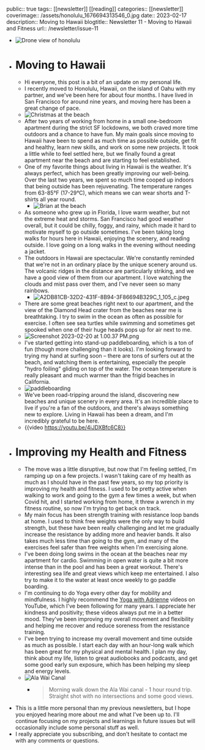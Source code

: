 public:: true
tags:: [[newsletter]]  [[reading]]
categories:: [[newsletter]]
coverimage:: /assets/honolulu_1676694313546_0.jpg
date:: 2023-02-17
description:: Moving to Hawaii
blogtitle:: Newsletter 11 - Moving to Hawaii and Fitness
url:: /newsletter/issue-11

- ![Drone view of honolulu](../assets/honolulu_1676694313546_0.jpg)
- # Moving to Hawaii
	- Hi everyone, this post is a bit of an update on my personal life.
	- I recently moved to Honolulu, Hawaii, on the island of Oahu with my partner, and we've been here for about four months. I have lived in San Francisco for around nine years, and moving here has been a great change of pace.
	- ![Christmas at the beach](../assets/EB84C71D-598E-46F0-8A16-41D4CC705870_1_201_a_1676695287535_0.jpeg)
	- After two years of working from home in a small one-bedroom apartment during the strict SF lockdowns, we both craved more time outdoors and a chance to have fun. My main goals since moving to Hawaii have been to spend as much time as possible outside, get fit and healthy, learn new skills, and work on some new projects. It took a little while to feel settled here, but we finally found a great apartment near the beach and are starting to feel established.
	- One of my favorite things about living in Hawaii is the weather. It's always perfect, which has been greatly improving our well-being. Over the last two years, we spent so much time cooped up indoors that being outside has been rejuvenating. The temperature ranges from 63-85°F (17-29°C), which means we can wear shorts and T-shirts all year round.
		- ![Brian at the beach](../assets/IMG_7983_(1)_1676695639133_0.jpeg)
	- As someone who grew up in Florida, I love warm weather, but not the extreme heat and storms. San Francisco had good weather overall, but it could be chilly, foggy, and rainy, which made it hard to motivate myself to go outside sometimes. I've been taking long walks for hours here in Hawaii, enjoying the scenery, and reading outside. I love going on a long walks in the evening without needing a jacket.
	- The outdoors in Hawaii are spectacular. We're constantly reminded that we're not in an ordinary place by the unique scenery around us. The volcanic ridges in the distance are particularly striking, and we have a good view of them from our apartment. I love watching the clouds and mist pass over them, and I've never seen so many rainbows.
		- ![A2DB81CB-32D2-431F-8B94-3F86694B329C_1_105_c.jpeg](../assets/A2DB81CB-32D2-431F-8B94-3F86694B329C_1_105_c_1676932322748_0.jpeg)
	- There are some great beaches right next to our apartment, and the view of the Diamond Head crater from the beaches near me is breathtaking. I try to swim in the ocean as often as possible for exercise. I often see sea turtles while swimming and sometimes get spooked when one of their huge heads pops up for air next to me.
	- ![Screenshot 2023-02-20 at 1.00.37 PM.png](../assets/Screenshot_2023-02-20_at_1.00.37_PM_1676934104689_0.png)
	- I've started getting into stand-up paddleboarding, which is a ton of fun (though more challenging than it looks). I'm looking forward to trying my hand at surfing soon – there are tons of surfers out at the beach, and watching them is entertaining, especially the people "hydro foiling" gliding on top of the water. The ocean temperature is really pleasant and much warmer than the frigid beaches in California.
	- ![paddleboarding](../assets/IMG_5326_1676932910632_0.jpg)
	- We've been road-tripping around the island, discovering new beaches and unique scenery in every area. It's an incredible place to live if you're a fan of the outdoors, and there's always something new to explore. Living in Hawaii has been a dream, and I'm incredibly grateful to be here.
	- {{video https://youtu.be/4iJDXBfc6C8}}
- # Improving my Health and Fitness
	- The move was a little disruptive, but now that I'm feeling settled, I'm ramping up on a few projects. I wasn't taking care of my health as much as I should have in the past few years, so my top priority is improving my health and fitness. I used to be pretty active when walking to work and going to the gym a few times a week, but when Covid hit, and I started working from home, it threw a wrench in my fitness routine, so now I'm trying to get back on track.
	- My main focus has been strength training with resistance loop bands at home. I used to think free weights were the only way to build strength, but these have been really challenging and let me gradually increase the resistance by adding more and heavier bands. It also takes much less time than going to the gym, and many of the exercises feel safer than free weights when I'm exercising alone.
	- I've been doing long swims in the ocean at the beaches near my apartment for cardio. Swimming in open water is quite a bit more intense than in the pool and has been a great workout. There's interesting sea life and great views which keep me entertained. I also try to make it to the water at least once weekly to go paddle boarding.
	- I'm continuing to do Yoga every other day for mobility and mindfulness. I highly recommend the [Yoga with Adrienne](https://www.youtube.com/@yogawithadriene) videos on YouTube, which I've been following for many years. I appreciate her kindness and positivity; these videos always put me in a better mood. They've been improving my overall movement and flexibility and helping me recover and reduce soreness from the resistance training.
	- I've been trying to increase my overall movement and time outside as much as possible. I start each day with an hour-long walk which has been great for my physical and mental health. I plan my day, think about my life, listen to great audiobooks and podcasts, and get some good early sun exposure, which has been helping my sleep and energy levels.
	- ![Ala Wai Canal](../assets/B6BB3671-6A00-4196-B32D-1C6D8A45D9FB_1_105_c_1676957239107_0.jpeg)
		- > Morning walk down the Ala Wai canal - 1 hour round trip. Straight shot with no intersections and some good views.
- This is a little more personal than my previous newsletters, but I hope you enjoyed hearing more about me and what I've been up to. I'll continue focusing on my projects and learnings in future issues but will occasionally include some personal stuff as well.
- I really appreciate you subscribing, and don't hesitate to contact me with any comments or questions.